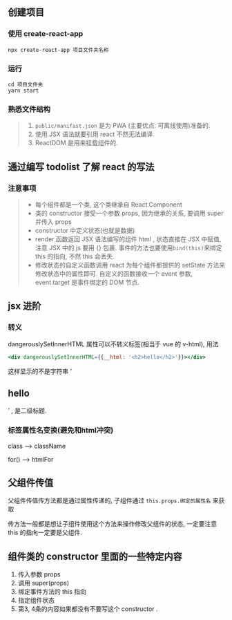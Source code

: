 ## 创建项目

### 使用 create-react-app 

```shell
npx create-react-app 项目文件夹名称
```

### 运行

```shell
cd 项目文件夹
yarn start
```

### 熟悉文件结构

> 1. `public/manifast.json` 是为 PWA (主要优点: 可离线使用)准备的.
> 2. 使用 JSX 语法就要引用 react 不然无法编译.
> 3. ReactDOM 是用来挂载组件的.

## 通过编写 todolist 了解 react 的写法 

### 注意事项

> - 每个组件都是一个类, 这个类继承自 React.Component
> - 类的 constructor 接受一个参数 props, 因为继承的关系, 要调用 super 并传入 props
> - constructor 中定义状态(也就是数据)
> - render 函数返回 JSX 语法编写的组件 html , 状态直接在 JSX 中赋值, 注意 JSX 中的 js 要用 {} 包裹. 事件的方法也要使用`bind(this)`来绑定 this 的指向, 不然 this 会丢失.
> - 修改状态的自定义函数调用 react 为每个组件都提供的 setState 方法来修改状态中的属性即可. 自定义的函数接收一个 event 参数, event.target 是事件绑定的 DOM 节点.



## jsx 进阶

### 转义

dangerouslySetInnerHTML 属性可以不转义标签(相当于 vue 的 v-html), 用法

```jsx
<div dangerouslySetInnerHTML={{__html: '<h2>hello</h2>'}}></div>
```

这样显示的不是字符串 ‘<h2>hello</h2>’ , 是二级标题.



### 标签属性名变换(避免和html冲突)

class –> className

for(<label>) –> htmlFor



## 父组件传值

父组件传值传方法都是通过属性传递的, 子组件通过 `this.props.绑定的属性名` 来获取

传方法一般都是想让子组件使用这个方法来操作修改父组件的状态, 一定要注意 this 的指向一定要是父组件.



## 组件类的 constructor 里面的一些特定内容

1. 传入参数 props
2. 调用 super(props)
3. 绑定事件方法的 this 指向
4. 指定组件状态
5. 第3, 4条的内容如果都没有不要写这个 constructor .